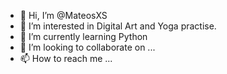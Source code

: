 - 👋 Hi, I’m @MateosXS
- 👀 I’m interested in Digital Art and Yoga practise.
- 🌱 I’m currently learning Python
- 💞️ I’m looking to collaborate on ...
- 📫 How to reach me ...

<!---
MateosXS/MateosXS is a ✨ special ✨ repository because its `README.md` (this file) appears on your GitHub profile.
You can click the Preview link to take a look at your changes.
--->
